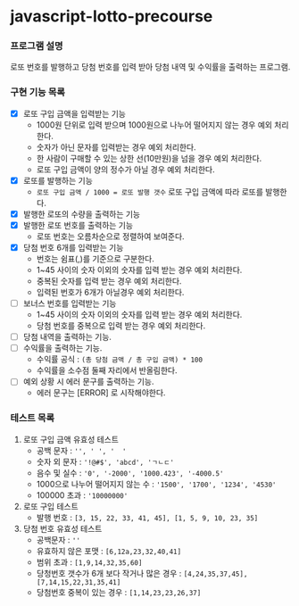 # javascript-lotto-precourse

### 프로그램 설명

로또 번호를 발행하고 당첨 번호를 입력 받아 당첨 내역 및 수익률을 출력하는 프로그램.

### 구현 기능 목록

- [x] 로또 구입 금액을 입력받는 기능
  - 1000원 단위로 입력 받으며 1000원으로 나누어 떨어지지 않는 경우 예외 처리한다.
  - 숫자가 아닌 문자를 입력받는 경우 예외 처리한다.
  - 한 사람이 구매할 수 있는 상한 선(10만원)을 넘을 경우 예외 처리한다.
  - 로또 구입 금액이 양의 정수가 아닐 경우 예외 처리한다.
- [x] 로또를 발행하는 기능
  - `로또 구입 금액 / 1000 = 로또 발행 갯수` 로또 구입 금액에 따라 로또를 발행한다.
- [x] 발행한 로또의 수량을 출력하는 기능
- [x] 발행한 로또 번호를 출력하는 기능
  - 로또 번호는 오름차순으로 정렬하여 보여준다.
- [x] 당첨 번호 6개를 입력받는 기능
  - 번호는 쉼표(,)를 기준으로 구분한다.
  - 1~45 사이의 숫자 이외의 숫자를 입력 받는 경우 예외 처리한다.
  - 중복된 숫자를 입력 받는 경우 예외 처리한다.
  - 입력된 번호가 6개가 아닐경우 예외 처리한다.
- [ ] 보너스 번호를 입력받는 기능
  - 1~45 사이의 숫자 이외의 숫자를 입력 받는 경우 예외 처리한다.
  - 당첨 번호를 중복으로 입력 받는 경우 예외 처리한다.
- [ ] 당첨 내역을 출력하는 기능.
- [ ] 수익률을 출력하는 기능.
  - 수익률 공식 : `(총 당첨 금액 / 총 구입 금액) * 100`
  - 수익률을 소수점 둘째 자리에서 반올림한다.
- [ ] 예외 상황 시 에러 문구를 출력하는 기능.
  - 에러 문구는 [ERROR] 로 시작해야한다.

### 테스트 목록

1. 로또 구입 금액 유효성 테스트
   - 공백 문자 : `'', ' ', '  '`
   - 숫자 외 문자 : `'!@#$', 'abcd', 'ㄱㄴㄷ'`
   - 음수 및 실수 : `'0', '-2000', '1000.423', '-4000.5'`
   - 1000으로 나누어 떨어지지 않는 수 : `'1500', '1700', '1234', '4530'`
   - 100000 초과 : `'10000000'`
2. 로또 구입 테스트
   - 발행 번호 : `[3, 15, 22, 33, 41, 45], [1, 5, 9, 10, 23, 35]`
3. 당첨 번호 유효성 테스트
   - 공백문자 : `''`
   - 유효하지 않은 포맷 : `[6,12a,23,32,40,41]`
   - 범위 초과 : `[1,9,14,32,35,60]`
   - 당청번호 갯수가 6개 보다 작거나 많은 경우 : `[4,24,35,37,45], [7,14,15,22,31,35,41]`
   - 당첨번호 중복이 있는 경우 : `[1,14,23,23,26,37]`
